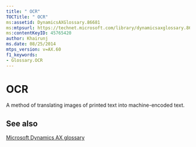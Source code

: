 ```yaml
---
title: " OCR"
TOCTitle: " OCR"
ms:assetid: DynamicsAXGlossary.86681
ms:mtpsurl: https://technet.microsoft.com/library/dynamicsaxglossary.86681(v=AX.60)
ms:contentKeyID: 45765420
author: Khairunj
ms.date: 08/25/2014
mtps_version: v=AX.60
f1_keywords:
- Glossary.OCR
---
```


# OCR

A method of translating images of printed text into machine-encoded text.

## See also

[Microsoft Dynamics AX glossary](glossary/microsoft-dynamics-ax-glossary.md)

  


